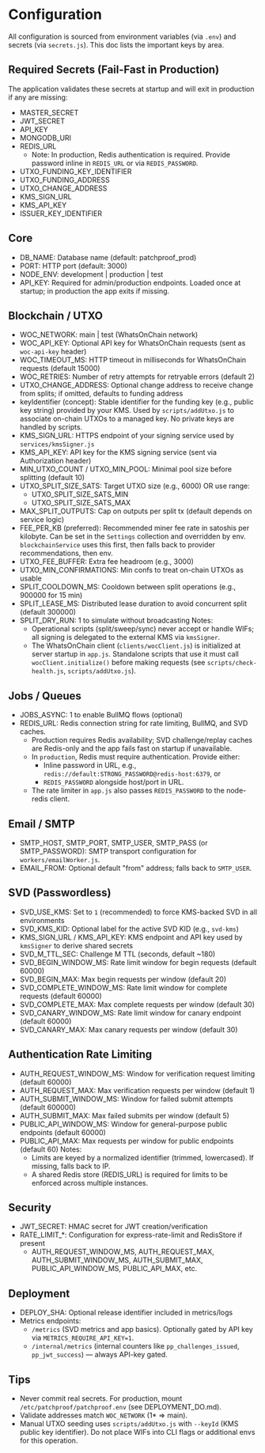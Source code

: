 # Configuration

All configuration is sourced from environment variables (via `.env`) and secrets (via `secrets.js`). This doc lists the important keys by area.

## Required Secrets (Fail-Fast in Production)
The application validates these secrets at startup and will exit in production if any are missing:

- MASTER_SECRET
- JWT_SECRET
- API_KEY
- MONGODB_URI
- REDIS_URL
  - Note: In production, Redis authentication is required. Provide password inline in `REDIS_URL` or via `REDIS_PASSWORD`.
- UTXO_FUNDING_KEY_IDENTIFIER
- UTXO_FUNDING_ADDRESS
- UTXO_CHANGE_ADDRESS
- KMS_SIGN_URL
- KMS_API_KEY
- ISSUER_KEY_IDENTIFIER

## Core
- DB_NAME: Database name (default: patchproof_prod)
- PORT: HTTP port (default: 3000)
- NODE_ENV: development | production | test
- API_KEY: Required for admin/production endpoints. Loaded once at startup; in production the app exits if missing.

## Blockchain / UTXO
- WOC_NETWORK: main | test (WhatsOnChain network)
- WOC_API_KEY: Optional API key for WhatsOnChain requests (sent as `woc-api-key` header)
- WOC_TIMEOUT_MS: HTTP timeout in milliseconds for WhatsOnChain requests (default 15000)
- WOC_RETRIES: Number of retry attempts for retryable errors (default 2)
- UTXO_CHANGE_ADDRESS: Optional change address to receive change from splits; if omitted, defaults to funding address
- keyIdentifier (concept): Stable identifier for the funding key (e.g., public key string) provided by your KMS. Used by `scripts/addUtxo.js` to associate on-chain UTXOs to a managed key. No private keys are handled by scripts.
- KMS_SIGN_URL: HTTPS endpoint of your signing service used by `services/kmsSigner.js`
- KMS_API_KEY: API key for the KMS signing service (sent via Authorization header)
- MIN_UTXO_COUNT / UTXO_MIN_POOL: Minimal pool size before splitting (default 10)
- UTXO_SPLIT_SIZE_SATS: Target UTXO size (e.g., 6000) OR use range:
  - UTXO_SPLIT_SIZE_SATS_MIN
  - UTXO_SPLIT_SIZE_SATS_MAX
- MAX_SPLIT_OUTPUTS: Cap on outputs per split tx (default depends on service logic)
- FEE_PER_KB (preferred): Recommended miner fee rate in satoshis per kilobyte. Can be set in the `Settings` collection and overridden by env. `blockchainService` uses this first, then falls back to provider recommendations, then env.
- UTXO_FEE_BUFFER: Extra fee headroom (e.g., 3000)
- UTXO_MIN_CONFIRMATIONS: Min confs to treat on-chain UTXOs as usable
- SPLIT_COOLDOWN_MS: Cooldown between split operations (e.g., 900000 for 15 min)
- SPLIT_LEASE_MS: Distributed lease duration to avoid concurrent split (default 300000)
- SPLIT_DRY_RUN: 1 to simulate without broadcasting
  Notes:
  - Operational scripts (split/sweep/sync) never accept or handle WIFs; all signing is delegated to the external KMS via `kmsSigner`.
  - The WhatsOnChain client (`clients/wocClient.js`) is initialized at server startup in `app.js`. Standalone scripts that use it must call `wocClient.initialize()` before making requests (see `scripts/check-health.js`, `scripts/addUtxo.js`).

## Jobs / Queues
- JOBS_ASYNC: 1 to enable BullMQ flows (optional)
- REDIS_URL: Redis connection string for rate limiting, BullMQ, and SVD caches.
  - Production requires Redis availability; SVD challenge/replay caches are Redis-only and the app fails fast on startup if unavailable.
  - In `production`, Redis must require authentication. Provide either:
    - Inline password in URL, e.g., `redis://default:STRONG_PASSWORD@redis-host:6379`, or
    - `REDIS_PASSWORD` alongside host/port in URL.
  - The rate limiter in `app.js` also passes `REDIS_PASSWORD` to the node-redis client.

## Email / SMTP
- SMTP_HOST, SMTP_PORT, SMTP_USER, SMTP_PASS (or SMTP_PASSWORD): SMTP transport configuration for `workers/emailWorker.js`.
- EMAIL_FROM: Optional default "from" address; falls back to `SMTP_USER`.

## SVD (Passwordless)
- SVD_USE_KMS: Set to `1` (recommended) to force KMS-backed SVD in all environments
- SVD_KMS_KID: Optional label for the active SVD KID (e.g., `svd-kms`)
- KMS_SIGN_URL / KMS_API_KEY: KMS endpoint and API key used by `kmsSigner` to derive shared secrets
- SVD_M_TTL_SEC: Challenge M TTL (seconds, default ~180)
- SVD_BEGIN_WINDOW_MS: Rate limit window for begin requests (default 60000)
- SVD_BEGIN_MAX: Max begin requests per window (default 20)
- SVD_COMPLETE_WINDOW_MS: Rate limit window for complete requests (default 60000)
- SVD_COMPLETE_MAX: Max complete requests per window (default 30)
- SVD_CANARY_WINDOW_MS: Rate limit window for canary endpoint (default 60000)
- SVD_CANARY_MAX: Max canary requests per window (default 30)

## Authentication Rate Limiting
- AUTH_REQUEST_WINDOW_MS: Window for verification request limiting (default 60000)
- AUTH_REQUEST_MAX: Max verification requests per window (default 1)
- AUTH_SUBMIT_WINDOW_MS: Window for failed submit attempts (default 600000)
- AUTH_SUBMIT_MAX: Max failed submits per window (default 5)
- PUBLIC_API_WINDOW_MS: Window for general-purpose public endpoints (default 60000)
- PUBLIC_API_MAX: Max requests per window for public endpoints (default 60)
  Notes:
  - Limits are keyed by a normalized identifier (trimmed, lowercased). If missing, falls back to IP.
  - A shared Redis store (REDIS_URL) is required for limits to be enforced across multiple instances.

## Security
- JWT_SECRET: HMAC secret for JWT creation/verification
- RATE_LIMIT_*: Configuration for express-rate-limit and RedisStore if present
  - AUTH_REQUEST_WINDOW_MS, AUTH_REQUEST_MAX, AUTH_SUBMIT_WINDOW_MS, AUTH_SUBMIT_MAX, PUBLIC_API_WINDOW_MS, PUBLIC_API_MAX, etc.

## Deployment
- DEPLOY_SHA: Optional release identifier included in metrics/logs
 - Metrics endpoints:
   - `/metrics` (SVD metrics and app basics). Optionally gated by API key via `METRICS_REQUIRE_API_KEY=1`.
   - `/internal/metrics` (internal counters like `pp_challenges_issued`, `pp_jwt_success`) — always API-key gated.

## Tips
- Never commit real secrets. For production, mount `/etc/patchproof/patchproof.env` (see DEPLOYMENT_DO.md).
- Validate addresses match `WOC_NETWORK` (1* => main).
- Manual UTXO seeding uses `scripts/addUtxo.js` with `--keyId` (KMS public key identifier). Do not place WIFs into CLI flags or additional envs for this operation.
